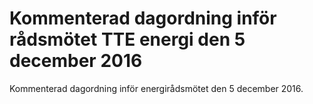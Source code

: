 # Kommenterad dagordning inför rådsmötet TTE energi den 5 december 2016

Kommenterad dagordning inför energirådsmötet den 5 december 2016\.
